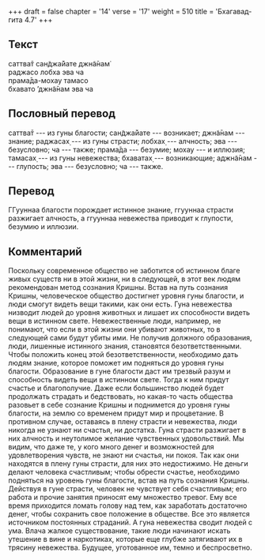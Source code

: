 +++
draft = false
chapter = '14'
verse = '17'
weight = 510
title = 'Бхагавад-гита 4.7'
+++
## Текст

саттва̄т сан̃джа̄йате джн̃а̄нам̇  
раджасо лобха эва ча  
прама̄да-мохау тамасо  
бхавато ’джн̃а̄нам эва ча

## Пословный перевод

саттва̄т --- из гуны благости; сан̃джа̄йате --- возникает; джн̃а̄нам ---
знание; раджасах̣ --- из гуны страсти; лобхах̣ --- алчность; эва ---
безусловно; ча --- также; прама̄да --- безумие; мохау --- и иллюзия;
тамасах̣ --- из гуны невежества; бхаватах̣ --- возникающие; аджн̃а̄нам ---
глупость; эва --- безусловно; ча --- также.

## Перевод

ГГууннаа благости порождает истинное знание, ггууннаа страсти разжигает
алчность, а ггууннаа невежества приводит к глупости, безумию и иллюзии.

## Комментарий

Поскольку современное общество не заботится об истинном благе живых
существ ни в этой жизни, ни в следующей, в этот век людям рекомендован
метод сознания Кришны. Встав на путь сознания Кришны, человеческое
общество достигнет уровня гуны благости, и люди смогут видеть вещи
такими, как они есть. Гуна невежества низводит людей до уровня животных
и лишает их способности видеть вещи в истинном свете. Невежественные
люди, например, не понимают, что если в этой жизни они убивают животных,
то в следующей сами будут убиты ими. Не получив должного образования,
люди, лишенные истинного знания, становятся безответственными. Чтобы
положить конец этой безответственности, необходимо дать людям знание,
которое поможет им подняться до уровня гуны благости. Образование в гуне
благости даст им трезвый разум и способность видеть вещи в истинном
свете. Тогда к ним придут счастье и благополучие. Даже если большинство
людей будет продолжать страдать и бедствовать, но какая-то часть
общества разовьет в себе сознание Кришны и поднимется до уровня гуны
благости, на землю со временем придут мир и процветание. В противном
случае, оставаясь в плену страсти и невежества, люди никогда не узнают
ни счастья, ни достатка. Гуна страсти разжигает в них алчность и
неутолимое желание чувственных удовольствий. Мы видим, что даже те, у
кого много денег и возможностей для удовлетворения чувств, не знают ни
счастья, ни покоя. Так как они находятся в плену гуны страсти, для них
это недостижимо. Не деньги делают человека счастливым; чтобы обрести
счастье, необходимо подняться на уровень гуны благости, встав на путь
сознания Кришны. Действуя в гуне страсти, человек не чувствует себя
счастливым; его работа и прочие занятия приносят ему множество тревог.
Ему все время приходится ломать голову над тем, как заработать
достаточно денег, чтобы сохранить свое положение в обществе. Все это
является источником постоянных страданий. А гуна невежества сводит людей
с ума. Влача жалкое существование, такие люди начинают искать утешение в
вине и наркотиках, которые еще глубже затягивают их в трясину
невежества. Будущее, уготованное им, темно и беспросветно.
